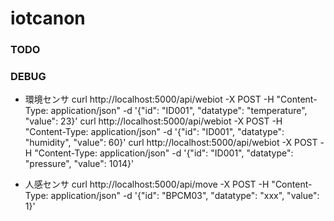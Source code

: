 # iotcanon
### TODO


### DEBUG
- 環境センサ
curl http://localhost:5000/api/webiot -X POST -H "Content-Type: application/json" -d '{"id": "ID001", "datatype": "temperature", "value": 23}'
curl http://localhost:5000/api/webiot -X POST -H "Content-Type: application/json" -d '{"id": "ID001", "datatype": "humidity", "value": 60}'
curl http://localhost:5000/api/webiot -X POST -H "Content-Type: application/json" -d '{"id": "ID001", "datatype": "pressure", "value": 1014}'

- 人感センサ
curl http://localhost:5000/api/move -X POST -H "Content-Type: application/json" -d '{"id": "BPCM03", "datatype": "xxx", "value": 1}'
